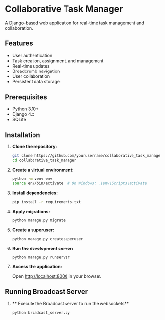 # Collaborative Task Manager

A Django-based web application for real-time task management and collaboration.

## Features

* User authentication
* Task creation, assignment, and management
* Real-time updates
* Breadcrumb navigation
* User collaboration
* Persistent data storage

## Prerequisites

* Python 3.10+
* Django 4.x
* SQLite


## Installation

1. **Clone the repository:**

   ```bash
   git clone https://github.com/yourusername/collaborative_task_manager.git
   cd collaborative_task_manager
   ```

2. **Create a virtual environment:**

   ```bash
   python -m venv env
   source env/bin/activate  # On Windows: .\env\Scripts\activate
   ```

3. **Install dependencies:**

   ```bash
   pip install -r requirements.txt
   ```

4. **Apply migrations:**

   ```bash
   python manage.py migrate
   ```

5. **Create a superuser:**

   ```bash
   python manage.py createsuperuser
   ```

6. **Run the development server:**

   ```bash
   python manage.py runserver
   ```

7. **Access the application:**

   Open [http://localhost:8000](http://localhost:8000) in your browser.

## Running Broadcast Server

1. ** Execute the Broadcast server to run the websockets**
    
    ```bash
   python broadcast_server.py
   ```
